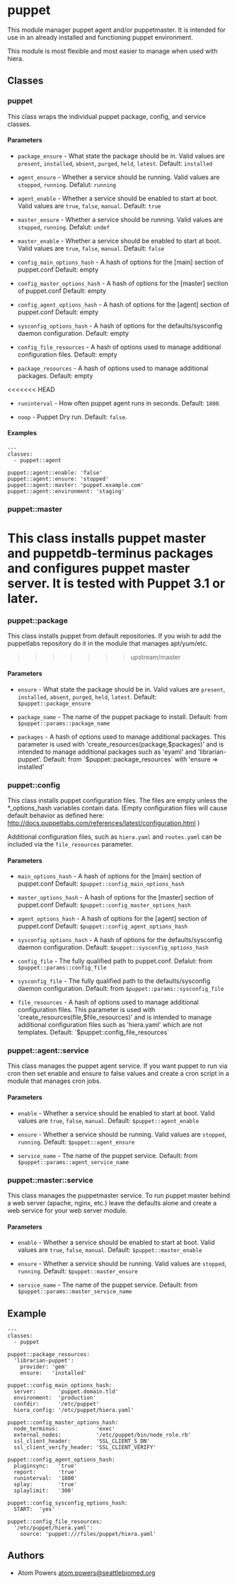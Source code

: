 puppet
===

This module manager puppet agent and/or puppetmaster.
It is intended for use in an already installed and functioning puppet environment.

This module is most flexible and most easier to manage when used with hiera.

## Classes

### puppet
This class wraps the individual puppet package, config, and service classes.

#### Parameters
* `package_ensure` - What state the package should be in.
Valid values are `present`, `installed`, `absent`, `purged`, `held`, `latest`.
Default: `installed`

* `agent_ensure` - Whether a service should be running.
Valid values are `stopped`, `running`.
Defalut: `running`

* `agent_enable` - Whether a service should be enabled to start at boot.
Valid values are `true`, `false`, `manual`.
Default: `true`

* `master_ensure` - Whether a service should be running.
Valid values are `stopped`, `running`.
Defalut: `undef`

* `master_enable` - Whether a service should be enabled to start at boot.
Valid values are `true`, `false`, `manual`.
Default: `false`

* `config_main_options_hash` - A hash of options for the [main] section of puppet.conf
Default: empty

* `config_master_options_hash` - A hash of options for the [master] section of puppet.conf
Default: empty

* `config_agent_options_hash` - A hash of options for the [agent] section of puppet.conf
Default: empty

* `sysconfig_options_hash` - A hash of options for the defaults/sysconfig daemon configuration.
Default: empty

*  `config_file_resources` - A hash of options used to manage additional configuration files.
Default: empty

*  `package_resources` - A hash of options used to manage additional packages.
Default: empty

<<<<<<< HEAD
* `runinterval` - How often puppet agent runs in seconds. Default: `1800`.

* `noop` - Puppet Dry run. Default: `false`.

#### Examples
    ---
    classes:
      - puppet::agent
    
    puppet::agent::enable: 'false'
    puppet::agent::ensure: 'stopped'
    puppet::agent::master: 'puppet.example.com'
    puppet::agent::environment: 'staging'


### puppet::master
This class installs puppet master and puppetdb-terminus packages and
configures puppet master server. It is tested with Puppet 3.1 or later.
=======
### puppet::package
This class installs puppet from default repositories.
If you wish to add the puppetlabs repository do it in the module that manages apt/yum/etc.
>>>>>>> upstream/master

#### Parameters
* `ensure` - What state the package should be in.
Valid values are `present`, `installed`, `absent`, `purged`, `held`, `latest`.
Default: `$puppet::package_ensure`

* `package_name` - The name of the puppet package to install.
Default: from `$puppet::params::package_name`

* `packages` - A hash of options used to manage additional packages.
This parameter is used with 'create_resources(package,$packages)' and is intended
to manage additional packages such as 'eyaml' and 'librarian-puppet'.
Default: from `$puppet::package_resources` with 'ensure => installed'

### puppet::config
This class installs puppet configuration files. The files are empty unless the
*_options_hash variables contain data. (Empty configuration files will cause default
behavior as defined here: http://docs.puppetlabs.com/references/latest/configuration.html )

Additional configuration files, such as `hiera.yaml` and `routes.yaml` can be
included via the `file_resources` parameter.

#### Parameters
* `main_options_hash` - A hash of options for the [main] section of puppet.conf
Default: `$puppet::config_main_options_hash`

* `master_options_hash` - A hash of options for the [master] section of puppet.conf
Default: `$puppet::config_master_options_hash`

* `agent_options_hash` - A hash of options for the [agent] section of puppet.conf
Default: `$puppet::config_agent_options_hash`

* `sysconfig_options_hash` - A hash of options for the defaults/sysconfig daemon configuration.
Default: `$puppet::sysconfig_options_hash`

* `config_file` - The fully qualified path to puppet.conf.
Defalut: from `$puppet::params::config_file`

* `sysconfig_file` - The fully qualified path to the defaults/sysconfig daemon configuration.
Default: from `$puppet::params::sysconfig_file`

*  `file_resources` - A hash of options used to manage additional configuration files.
This parameter is used with 'create_resources(file,$file_resources)' and is intended
to manage additional configuration files such as 'hiera.yaml' which are not templates.
Default: `$puppet::config_file_resources`

### puppet::agent::service
This class manages the puppet agent service.
If you want puppet to run via cron then set enable and ensure to false values
and create a cron script in a module that manages cron jobs.

#### Parameters
* `enable` - Whether a service should be enabled to start at boot.
Valid values are `true`, `false`, `manual`.
Default: `$puppet::agent_enable`

* `ensure` - Whether a service should be running.
Valid values are `stopped`, `running`.
Default: `$puppet::agent_ensure`

* `service_name` - The name of the puppet service.
Default: from `$puppet::params::agent_service_name`

### puppet::master::service
This class manages the puppetmaster service.
To run puppet master behind a web server (apache, nginx, etc.) leave the defaults
alone and create a web service for your web server module.

#### Parameters
* `enable` - Whether a service should be enabled to start at boot.
Valid values are `true`, `false`, `manual`.
Default: `$puppet::master_enable`

* `ensure` - Whether a service should be running.
Valid values are `stopped`, `running`.
Default: `$puppet::master_ensure`

* `service_name` - The name of the puppet service.
Default: from `$puppet::params::master_service_name`

## Example
    ---
    classes:
      - puppet

    puppet::package_resources:
      'librarian-puppet':
        provider: 'gem'
        ensure:   'installed'

    puppet::config_main_options_hash:
      server:       'puppet.domain.tld'
      environment:  'production'
      confdir:      '/etc/puppet'
      hiera_config: '/etc/puppet/hiera.yaml'

    puppet::config_master_options_hash:
      node_terminus:            'exec'
      external_nodes:           '/etc/puppet/bin/node_role.rb'
      ssl_client_header:        'SSL_CLIENT_S_DN'
      ssl_client_verify_header: 'SSL_CLIENT_VERIFY'

    puppet::config_agent_options_hash:
      pluginsync:   'true'
      report:       'true'
      runinterval:  '1800'
      splay:        'true'
      splaylimit:   '300'

    puppet::config_sysconfig_options_hash:
      START:  'yes'

    puppet::config_file_resources:
      '/etc/puppet/hiera.yaml':
        source: 'puppet:///files/puppet/hiera.yaml'

## Authors
* Atom Powers <atom.powers@seattlebiomed.org>

